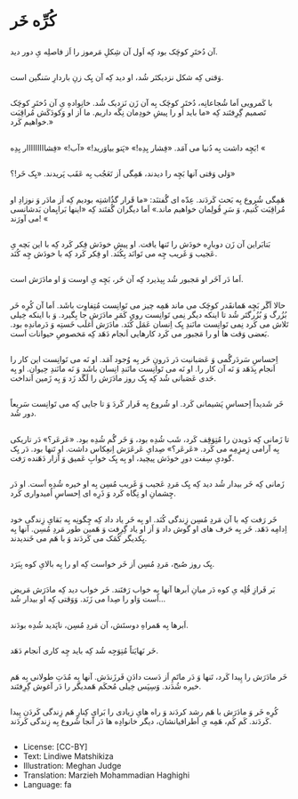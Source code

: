 # کُرِّه خَر

##
آن دُختَرِ کوچَک بود کِه اَول آن شِکلِ مَرموز را اَز فاصلِه یِ دور دید.

##
وَقتی کِه شکل نزدیکتَر شُد، او دید کِه آن یِک زنِ باردارِ سَنگین است.

##
با کَمرویی اَما شُجاعانِه، دُختَرِ کوچَک بِه آن زَن نَزدیک شُد. خانِوادهِ یِ آن دُختَرِ کوچَک تَصمیم گِرِفتَند کِه «ما باید او را پیشِ خودِمان نِگَه داریم. ما اَز او وَکودَکَش مُراقِبَت خواهیم کَرد.»

##
بَچِه داشت بِه دُنیا می آمَد. «فِشار بِدِه!» «پَتو بیاوَرید!» «آب!» «فِشااااااااار بِدِه! «

##
وَلی وَقتی آنها بَچِه را دیدند، هَمِگی اَز تَعَجُب بِه عَقَب پَریدند. «یِک خَر!؟»

##
هَمِگی شُروع بِه بَحث کَردَند. عِدّه ای گُفتنَد: «ما قَرار گذُاشتِه بودیم کِه اَز مادَر وَ نوزادِ او مُراقِبَت کُنیم، وَ سَرِ قُولِمان خواهیم ماند.» اَما دیگران گُفتَند کِه «اینها بَرایِمان بَدشانسی می آورَند! «

##
بَنابَراین آن زَن دوبارِه خودَش را تَنها یافت. او پیشِ خودَش فِکر کَرد کِه با این بَچه یِ عَجیب وَ غَریب چِه می تَوانَد بِکُنَد. او فِکر کَرد کِه با خودَش چِه کُنَد.

##
اَما دَر آخَر او مَجبور شُد بِپذیرد کِه آن خَر، بَچِه یِ اوست وَ او مادَرَش است.

##
حالا اَگَر بَچِه هَمانقَدر کوچَک می ماند هَمِه چیز می تَوانِست مُتِفاوِت باشَد. اَما آن کُرِه خَر بُزُرگ وَ بُزُرگتَر شُد تا اینکه دیگر نِمی تَوانِست رویِ کَمَرِ مادَرَش جا بِگیرد. وَ با اینکه خِیلی تَلاش می کَرد نِمی تَوانِست مانَندِ یِک اِنسان عَمَل کُنَد. مادَرَش اَغلَب خَستِه وَ دَرماندِه بود. بَعضی وَقت ها او را مَجبور می کَرد کارهایی اَنجام دَهَد کِه مَخصوصِ حیوانات اَست.

##
اِحساسِ سَردَرگُمی وَ عَصَبانیت دَر دَرونِ خَر بِه وُجود آمَد. او نَه می تَوانِست این کار را اَنجام بِدَهَد وَ نَه آن کار را. او نَه می تَوانِست مانَندِ انِسان باشَد وَ نَه مانَندِ حِیوان. او بِه حَدی عَصَبانی شُد کِه یِک روز مادَرَش را لَگَد زَد وَ بِه زَمین اَنداخت.

##
خَر شَدیداً اِحساسِ پَشیمانی کَرد. او شُروع بِه فَرار کَردَ وَ تا جایی کِه می تَوانِست سَریعاً دور شُد.

##
تا زَمانی کِه دَویدن را مُتِوَقِف کَرد، شَب شُدِه بود، وَ خَر گُم شُدِه بود. «عَرعَر؟» دَر تاریکی بِه آرامی زِمزِمِه می کَرد. «عَرعَر؟» صِدایِ عَرعَرَش اِنعِکاس داشت. او تَنها بود. دَر یِک گودیِ سِفت دورِ خودَش پیچید، او بِه یِک خوابِ عَمیق وَ آزار دَهَنده رَفت.

##
زَمانی کِه خَر بیدار شُد دید کِه یِک مَردِ عَجیب وَ غَریب مُسِن بِه او خیره شُدِه اَست. او دَر چِشمانِ او نِگاه کَرد وَ ذَرِه ای اِحساسِ اُمیدواری کَرد.

##
خَر رَفت کِه با آن مَردِ مُسِن زِندگی کُنَد. او بِه خَر یاد داد کِه چِگونِه بِه بَقایِ زِندگی خود اِدامِه دَهَد. خَر بِه حَرف های او گوش داد وَ اَز او یاد گِرِفت وَ هَمین طور مَردِ مُسِن. آنها بِه یِکدیگر کُمَک می کَردَند وَ با هَم می خَندیدند.

##
یِک روز صُبح، مَردِ مُسِن اَز خَر خواست کِه او را بِه بالایِ کوه بِبَرَد.

##
بَر فَرازِ قُلِه یِ کوه دَر میانِ اَبرها آنها بِه خواب رَفتَند. خَر خواب دید کِه مادَرَش مَریض اَست وَاو را صِدا می زَنَد. وَوَقتی کِه او بیدار شُد...

##
اَبرها بِه هَمراهِ دوستَش، آن مَردِ مُسِن، ناپَدید شُدِه بودَند.

##
خَر نَهایَتاً مُتِوَجِه شُد کِه باید چِه کاری اَنجام دَهَد.

##
خَر مادَرَش را پِیدا کَرد، تَنها وَ دَر ماتَمِ اَز دَست دادَنِ فَرزَندَش. آنها بِه مُدَتِ طولانی بِه هَم خیره شُدَند. وَسِپَس خِیلی مُحکَم هَمدیگر را دَر آغوش گِرِفتَند.

##
کُرِه خَر وَ مادَرَش با هَم رشد کردَند وَ راه هایِ زیادی را بَرایِ کِنارِ هَم زِندگی کَردَن پِیدا کَردَند. کَم کَم، هَمِه یِ اَطرافیانشان، دیگر خانوادِه ها دَر آنجا شُروع بِه زِندگی کَردَند.

##
* License: [CC-BY]
* Text: Lindiwe Matshikiza
* Illustration: Meghan Judge
* Translation: Marzieh Mohammadian Haghighi
* Language: fa
